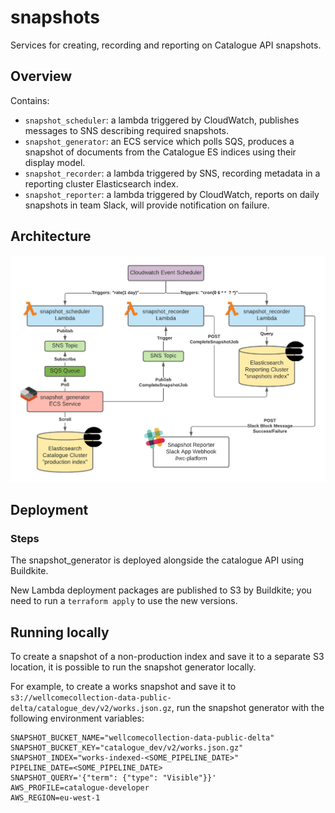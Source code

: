 # snapshots

Services for creating, recording and reporting on Catalogue API snapshots.

## Overview

Contains:

- `snapshot_scheduler`: a lambda triggered by CloudWatch, publishes messages to SNS describing required snapshots.
- `snapshot_generator`: an ECS service which polls SQS, produces a snapshot of documents from the Catalogue ES indices using their display model.
- `snapshot_recorder`: a lambda triggered by SNS, recording metadata in a reporting cluster Elasticsearch index.
- `snapshot_reporter`: a lambda triggered by CloudWatch, reports on daily snapshots in team Slack, will provide notification on failure.

## Architecture

![Architecture diagram for catalogue snapshots](architecture.png)

## Deployment

### Steps

The snapshot_generator is deployed alongside the catalogue API using Buildkite.

New Lambda deployment packages are published to S3 by Buildkite; you need to run a `terraform apply` to use the new versions.

## Running locally

To create a snapshot of a non-production index and save it to a separate S3 location, it is possible to run the
snapshot generator locally.

For example, to create a works snapshot and save it to `s3://wellcomecollection-data-public-delta/catalogue_dev/v2/works.json.gz`,
run the snapshot generator with the following environment variables:

```
SNAPSHOT_BUCKET_NAME="wellcomecollection-data-public-delta"
SNAPSHOT_BUCKET_KEY="catalogue_dev/v2/works.json.gz"
SNAPSHOT_INDEX="works-indexed-<SOME_PIPELINE_DATE>"
PIPELINE_DATE=<SOME_PIPELINE_DATE>
SNAPSHOT_QUERY='{"term": {"type": "Visible"}}'
AWS_PROFILE=catalogue-developer
AWS_REGION=eu-west-1
```
